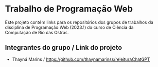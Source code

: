 # Trabalho de Programação Web

Este projeto contém links para os repositórios dos grupos de trabalhos da disciplina de Programação Web (2023.1) do curso de Ciência da Computação de Rio das Ostras.

## Integrantes do grupo / Link do projeto

* Thayná Marins / https://github.com/thaynamarinss/releituraChatGPT
